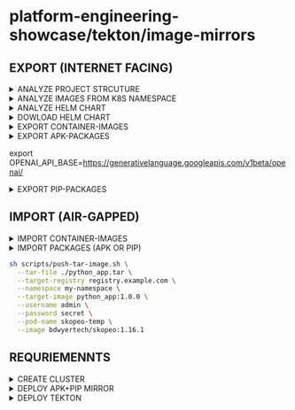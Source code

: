 # platform-engineering-showcase/tekton/image-mirrors

## EXPORT (INTERNET FACING)

<details><summary>ANALYZE PROJECT STRCUTURE</summary>

```bash
sh scripts/analyze-project-dir.sh --dir _example
```

</details>

<details><summary>ANALYZE IMAGES FROM K8S NAMESPACE</summary>

```bash
sh scripts/analyze-images-namespace.sh --namespace tekton-operator
```

</details>

<details><summary>ANALYZE HELM CHART</summary>

```bash
helm repo add kyverno https://kyverno.github.io/kyverno/

sh scripts/analyze-helm-chart.sh \
--name kyverno \
--charturl kyverno/kyverno \
--version 3.5.1
```

</details>

<details><summary>DOWLOAD HELM CHART</summary>

```bash
# OPTION1: CHART REPO
helm repo add kyverno https://kyverno.github.io/kyverno/
helm pull kyverno/kyverno --version 3.5.1

# OPTION2: OCI-REPO
helm pull oci://ghcr.io/stuttgart-things/tekton/tekton --version 0.77.0
```

</details>

<details><summary>EXPORT CONTAINER-IMAGES</summary>

```bash
sh scripts/export-container-images.sh \
  --images "python:3.13.7-alpine,redis" \
  --runtime docker \
  --output-dir /tmp \
  --archive-name python_redis_images
```

</details>

<details><summary>EXPORT APK-PACKAGES</summary>

```bash
sh scripts/export-apk-packages.sh \
  --image "alpine:3.20" \
  --apk-packages "bash,curl,git" \
  --runtime docker \
  --output-dir /tmp \
  --archive-name alpine20_apks
```

</details>

export OPENAI_API_BASE=https://generativelanguage.googleapis.com/v1beta/openai/

<details><summary>EXPORT PIP-PACKAGES</summary>

```bash
sh scripts/export-pip-packages.sh \
  --image python:3.13.7-alpine \
  --pip-packages "flask,requests,sqlalchemy" \
  --runtime docker \
  --output-dir /tmp \
  --archive-name flask_bundle
```

</details>

## IMPORT (AIR-GAPPED)

<details><summary>IMPORT CONTAINER-IMAGES</summary>

```bash
sh scripts/import-container-images.sh \
  --runtime docker \
  --input-dir /tmp \
  --archive-name python_redis_images
```

</details>

<details><summary>IMPORT PACKAGES (APK OR PIP)</summary>

```bash
sh scripts/import-packages.sh \
  --zip-path /tmp/pip-flask_bundle.zip \
  --pvc-path /mnt/pvc \
  --force
```

</details>

```bash
sh scripts/push-tar-image.sh \
  --tar-file ./python_app.tar \
  --target-registry registry.example.com \
  --namespace my-namespace \
  --target-image python_app:1.0.0 \
  --username admin \
  --password secret \
  --pod-name skopeo-temp \
  --image bdwyertech/skopeo:1.16.1
```

## REQURIEMENNTS

<details><summary>CREATE CLUSTER</summary>

### OPTION: KIND


### OPTION: VCLUSTER


</details>

<details><summary>DEPLOY APK+PIP MIRROR</summary>


</details>


<details><summary>DEPLOY TEKTON</summary>


</details>
